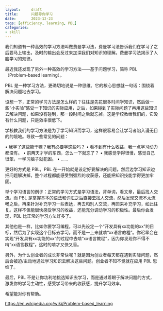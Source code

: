 ```yaml
---
layout:     draft
title:      问题导向学习
date:       2023-12-23
tags: [efficiency, learning, PBL]
categories: 
- skill
---
```



我们知道有一种高效的学习方法叫做费曼学习法，费曼学习法告诉我们在学习了之后要马上输出，及时的输出会反过来加深我们对知识的理解。费曼学习法揭示了人脑学习的规律。

最近我还发现了另外一种高效的学习方法——基于问题学习，简称 PBL（Problem-based learning）。

PBL 是一种学习方法，更确切地说是一种思维。它的核心思想就一句话：围绕着解决问题地去学习。

设想一下，正常的学习方法是怎么样的？往往是先花很多时间学知识，然后做一些“小实验”感受一下知识的实际应用，之后，如果碰到了实际问题了再用这些知识去解决问题，如果没有碰到，那一段时间之后就忘掉。这是学校教给我们的，它没有什么问题，只是效率很低下。

学校教我们的学习方法是为了学习知识而学习，这样很容易会让学习者陷入漫无目的的境地。导致一些常见的问题：

• 我学了这些能干嘛？我有必要学这些吗？
• 看不到有什么收益，我一点学习动力都没有。
• 前两天才学的东西，怎么一下就忘了？
• 我感觉学得很慢，感觉自己很笨，一学习脑子就犯困。
• ……

更好的方式是 PBL，PBL 在一开始就是设定好要解决的问题，然后边学习知识边把问题解决掉，整个过程都能感受到强烈的收获感，还能把知识技能学得更加牢固。

举个学习语言的例子：正常的学习方式是学习语法，背单词，看文章，最后找人交流。而 PBL 是掌握基本的语法和词汇之后直接去找人交流，然后发现交流不太流畅之后，再来针对补充学习一些表达，再去和别人交流，再回来补充学习，如此往复。这样不但能很快感受学习的收益，还能充分调动学习的积极性。最后你会发现，PBL 比正常的学习方法好多了。

其他也是一样，比如你要学习编程，可以先设定一个“开发具有xx功能的xx”的目标，然后为了实现这个目标去学习，而不是一上来就啃“xx语言教程”。你迟早会在实现“开发具有xx功能的xx”的过程中去啃“xx语言教程”，因为你发现你不得不啃“xx语言教程”，这时的啃才又快又香。

另外，为什么创业者的成长非常快呢？就是因为创业者每天都在遇到实际问题，然后会被迫/主动地通过学习知识去解决这些问题。创业者不知不觉就在应用 PBL 思维了。

最后，PBL 不是让你功利地挑选知识去学习，而是通过着眼于解决问题的方式，激发你的学习主动性，感受学习带来的收获感，提升学习效率。

希望能对你有帮助。


https://en.wikipedia.org/wiki/Problem-based_learning


